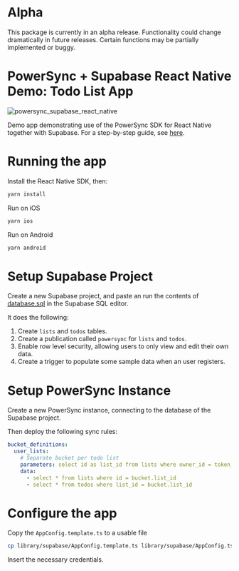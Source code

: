 # Alpha

This package is currently in an alpha release. Functionality could change dramatically in future releases. Certain functions may be partially implemented or buggy.

# PowerSync + Supabase React Native Demo: Todo List App

![powersync_supabase_react_native](https://github.com/de1mat/powersync-supabase-react-native-todolist-demo/assets/901045/02517426-85d2-4ac8-8ea5-f8e21f14e553)

Demo app demonstrating use of the PowerSync SDK for React Native together with Supabase. For a step-by-step guide, see [here](https://docs.powersync.co/integration-guides/supabase).

# Running the app

Install the React Native SDK, then:

```sh
yarn install
```

Run on iOS

```sh
yarn ios
```

Run on Android

```sh
yarn android
```

# Setup Supabase Project

Create a new Supabase project, and paste an run the contents of [database.sql](./database.sql) in the Supabase SQL editor.

It does the following:

1. Create `lists` and `todos` tables.
2. Create a publication called `powersync` for `lists` and `todos`.
3. Enable row level security, allowing users to only view and edit their own data.
4. Create a trigger to populate some sample data when an user registers.

# Setup PowerSync Instance

Create a new PowerSync instance, connecting to the database of the Supabase project.

Then deploy the following sync rules:

```yaml
bucket_definitions:
  user_lists:
    # Separate bucket per todo list
    parameters: select id as list_id from lists where owner_id = token_parameters.user_id
    data:
      - select * from lists where id = bucket.list_id
      - select * from todos where list_id = bucket.list_id
```

# Configure the app

Copy the `AppConfig.template.ts` to a usable file

```bash
cp library/supabase/AppConfig.template.ts library/supabase/AppConfig.ts
```

Insert the necessary credentials.
